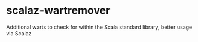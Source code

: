 scalaz-wartremover
==================

Additional warts to check for within the Scala standard library, better usage via Scalaz

